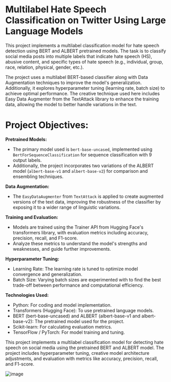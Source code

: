 # Multilabel Hate Speech Classification on Twitter Using Large Language Models
This project implements a multilabel classification model for hate speech detection using BERT and ALBERT pretrained models. The task is to classify social media posts into multiple labels that indicate hate speech (HS), abusive content, and specific types of hate speech (e.g., individual, group, race, relation, physical, gender, etc.).


The project uses a multilabel BERT-based classifier along with Data Augmentation techniques to improve the model's generalization. Additionally, it explores hyperparameter tuning (learning rate, batch size) to achieve optimal performance. The creative technique used here includes Easy Data Augmenter from the TextAttack library to enhance the training data, allowing the model to better handle variations in the text.

# Project Objectives:
  **Pretrained Models:**
  - The primary model used is ```bert-base-uncased```, implemented using ```BertForSequenceClassification``` for sequence classification with 9 output labels.
  - Additionally, the project incorporates two variations of the ALBERT model (```albert-base-v1``` and ```albert-base-v2```) for comparison and ensembling techniques.

  **Data Augmentation:**
  - The ```EasyDataAugmenter``` from ```TextAttack``` is applied to create augmented versions of the text data, improving the robustness of the classifier by exposing it to a wider range of linguistic variations.
  
  **Training and Evaluation:** 
  - Models are trained using the Trainer API from Hugging Face's transformers library, with evaluation metrics including accuracy, precision, recall, and F1-score.
  - Analyze these metrics to understand the model's strengths and weaknesses, and guide further improvements.

**Hyperparameter Tuning:**
- Learning Rate: The learning rate is tuned to optimize model convergence and generalization.
- Batch Size: Varying batch sizes are experimented with to find the best trade-off between performance and computational efficiency.

**Technologies Used:**
- Python: For coding and model implementation.
- Transformers (Hugging Face): To use pretrained language models.
- BERT (bert-base-uncased) and ALBERT (albert-base-v1 and albert-base-v2): The pretrained model used for the project.
- Scikit-learn: For calculating evaluation metrics.
- TensorFlow / PyTorch: For model training and tuning.

This project implements a multilabel classification model for detecting hate speech on social media using the pretrained BERT and ALBERT model. The project includes hyperparameter tuning, creative model architecture adjustments, and evaluation with metrics like accuracy, precision, recall, and F1-score.

![image](https://github.com/user-attachments/assets/6afefb0e-6389-406d-a1e0-8fa064c70af4)

